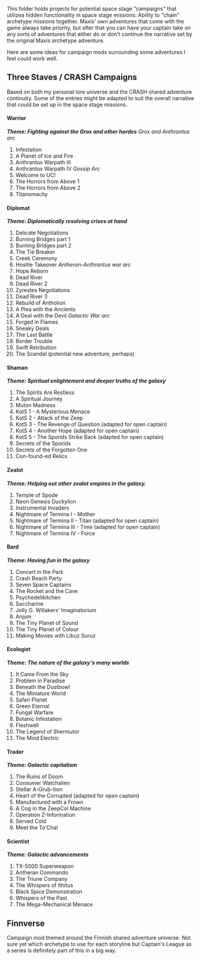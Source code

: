 This folder holds projects for potential space stage "campaigns" that utilizea hidden functionality in space stage missions: Ability to "chain" archetype missions together. Maxis' own adventures that come with the game always take priority, but after that you can have your captain take on any sorts of adventures that either do or don't continue the narrative set by the original Maxis archetype adventure.

Here are some ideas for campaign mods surrounding some adventures I feel could work well.

## Three Staves / CRASH Campaigns
Based on both my personal lore universe and the CRASH shared adventure continuity. Some of the entries might be adapted to suit the overall narrative that could be set up in the space stage missions.
#### Warrior
***Theme: Fighting against the Grox and other hordes***
*Grox and Anthrantus arc*
1. Infestation
2. A Planet of Ice and Fire
3. Anthrantus Warpath III
4. Anthrantus Warpath IV
*Gossip Arc*
5. Welcome to UC!
6. The Horrors from Above 1
7. The Horrors from Above 2
8. Titanomachy

#### Diplomat
***Theme: Diplomatically resolving crises at hand***
1. Delicate Negotiations
2. Burning Bridges part 1
3. Burning Bridges part 2
4. The Tie Breaker
5. Creek Ceremony
6. Hostile Takeover
*Antheran-Anthrantus war arc*
7. Hope Reborn
8. Dead River
9. Dead River 2
10. Zyrestes Negotiations
11. Dead River 3
12. Rebuild of Antholion
13. A Plea with the Ancients
14. A Deal with the Devil
*Galactic War arc*
15. Forged in Flames
16. Sneaky Deals
17. The Last Battle
18. Border Trouble
19. Swift Retribution
20. The Scandal (potential new adventure, perhaps)

#### Shaman
***Theme: Spiritual enlightement and deeper truths of the galaxy***
1. The Spirits Are Restless
2. A Spiritual Journey
3. Muton Madness
4. KotS 1 - A Mysterious Menace
5. KotS 2 - Attack of the Zeep
6. KotS 3 - The Revenge of Question (adapted for open captain)
7. KotS 4 - Another Hope (adapted for open captain)
8. KotS 5 - The Sporids Strike Back (adapted for open captain)
9. Secrets of the Sporids
10. Secrets of the Forgotten One
11. Con-found-ed Relics

#### Zealot
***Theme: Helping out other zealot empires in the galaxy.***
1. Temple of Spode
2. Neon Genesis Duckylion
3. Instrumental Invaders
4. Nightmare of Termina I - Mother
5. Nightmare of Termina II - Titan (adapted for open captain)
6. Nightmare of Termina III - Time (adapted for open captain)
7. Nightmare of Termina IV - Force

#### Bard
***Theme: Having fun in the galaxy***
1. Concert in the Park
2. Crash Beach Party
3. Seven Space Captains
4. The Rocket and the Cave
5. Psychedelikitchen
6. Saccharine
7. Jolly G. Willakers' Imaginatorium
8. Anjum
9. The Tiny Planet of Sound
10. The Tiny Planet of Colour
11. Making Movies with Libuz Suruz

#### Ecologist
***Theme: The nature of the galaxy's many worlds***
1. It Came From the Sky
2. Problem in Paradise
3. Beneath the Dustbowl
4. The Miniature World
5. Safari Planet
6. Green Eternal
7. Fungal Warfare
8. Botanic Infestation
9. Fleshwell
10. The Legend of Shermutor
11. The Mind Electric

#### Trader
***Theme: Galactic capitalism***
1. The Ruins of Doom
2. Consumer Watchalien
3. Stellar A-Grub-tion
4. Heart of the Corrupted (adapted for open captain)
5. Manufactured with a Frown
6. A Cog in the ZeepCol Machine
7. Operation Z-Information
8. Served Cold
9. Meet the To'Chal

#### Scientist
***Theme: Galactic advancements***
1. TX-5000 Superweapon
2. Antheran Commando
3. The Triune Company
4. The Whispers of Ithitus
5. Black Spice Demonstration
6. Whispers of the Past
7. The Mega-Mechanical Menace

## Finnverse
Campaign mod themed around the Finnish shared adventure universe. Not sure yet which archetype to use for each storyline but Captain's League as a series is definitely part of this in a big way.
